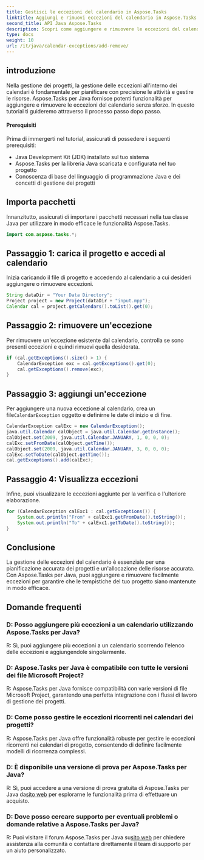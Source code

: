 ```yaml
---
title: Gestisci le eccezioni del calendario in Aspose.Tasks
linktitle: Aggiungi e rimuovi eccezioni del calendario in Aspose.Tasks
second_title: API Java Aspose.Tasks
description: Scopri come aggiungere e rimuovere le eccezioni del calendario in Aspose.Tasks per Java in modo efficiente. Migliora i flussi di lavoro di gestione dei progetti senza sforzo.
type: docs
weight: 10
url: /it/java/calendar-exceptions/add-remove/
---
```


## introduzione
Nella gestione dei progetti, la gestione delle eccezioni all'interno dei calendari è fondamentale per pianificare con precisione le attività e gestire le risorse. Aspose.Tasks per Java fornisce potenti funzionalità per aggiungere e rimuovere le eccezioni del calendario senza sforzo. In questo tutorial ti guideremo attraverso il processo passo dopo passo.
#### Prerequisiti
Prima di immergerti nel tutorial, assicurati di possedere i seguenti prerequisiti:
- Java Development Kit (JDK) installato sul tuo sistema
- Aspose.Tasks per la libreria Java scaricata e configurata nel tuo progetto
- Conoscenza di base del linguaggio di programmazione Java e dei concetti di gestione dei progetti

## Importa pacchetti
Innanzitutto, assicurati di importare i pacchetti necessari nella tua classe Java per utilizzare in modo efficace le funzionalità Aspose.Tasks.
```java
import com.aspose.tasks.*;
```
## Passaggio 1: carica il progetto e accedi al calendario
Inizia caricando il file di progetto e accedendo al calendario a cui desideri aggiungere o rimuovere eccezioni.
```java
String dataDir = "Your Data Directory";
Project project = new Project(dataDir + "input.mpp");
Calendar cal = project.getCalendars().toList().get(0);
```
## Passaggio 2: rimuovere un'eccezione
Per rimuovere un'eccezione esistente dal calendario, controlla se sono presenti eccezioni e quindi rimuovi quella desiderata.
```java
if (cal.getExceptions().size() > 1) {
    CalendarException exc = cal.getExceptions().get(0);
    cal.getExceptions().remove(exc);
}
```
## Passaggio 3: aggiungi un'eccezione
 Per aggiungere una nuova eccezione al calendario, crea un file`CalendarException` oggetto e definirne le date di inizio e di fine.
```java
CalendarException calExc = new CalendarException();
java.util.Calendar calObject = java.util.Calendar.getInstance();
calObject.set(2009, java.util.Calendar.JANUARY, 1, 0, 0, 0);
calExc.setFromDate(calObject.getTime());
calObject.set(2009, java.util.Calendar.JANUARY, 3, 0, 0, 0);
calExc.setToDate(calObject.getTime());
cal.getExceptions().add(calExc);
```
## Passaggio 4: Visualizza eccezioni
Infine, puoi visualizzare le eccezioni aggiunte per la verifica o l'ulteriore elaborazione.
```java
for (CalendarException calExc1 : cal.getExceptions()) {
    System.out.println("From" + calExc1.getFromDate().toString());
    System.out.println("To" + calExc1.getToDate().toString());
}
```

## Conclusione
La gestione delle eccezioni del calendario è essenziale per una pianificazione accurata dei progetti e un'allocazione delle risorse accurata. Con Aspose.Tasks per Java, puoi aggiungere e rimuovere facilmente eccezioni per garantire che le tempistiche del tuo progetto siano mantenute in modo efficace.

## Domande frequenti
### D: Posso aggiungere più eccezioni a un calendario utilizzando Aspose.Tasks per Java?

R: Sì, puoi aggiungere più eccezioni a un calendario scorrendo l'elenco delle eccezioni e aggiungendole singolarmente.

### D: Aspose.Tasks per Java è compatibile con tutte le versioni dei file Microsoft Project?

R: Aspose.Tasks per Java fornisce compatibilità con varie versioni di file Microsoft Project, garantendo una perfetta integrazione con i flussi di lavoro di gestione dei progetti.

### D: Come posso gestire le eccezioni ricorrenti nei calendari dei progetti?

R: Aspose.Tasks per Java offre funzionalità robuste per gestire le eccezioni ricorrenti nei calendari di progetto, consentendo di definire facilmente modelli di ricorrenza complessi.

### D: È disponibile una versione di prova per Aspose.Tasks per Java?

 R: Sì, puoi accedere a una versione di prova gratuita di Aspose.Tasks per Java da[sito web](https://releases.aspose.com/) per esplorarne le funzionalità prima di effettuare un acquisto.

### D: Dove posso cercare supporto per eventuali problemi o domande relative a Aspose.Tasks per Java?

 R: Puoi visitare il forum Aspose.Tasks per Java su[sito web](https://reference.aspose.com/tasks/java/) per chiedere assistenza alla comunità o contattare direttamente il team di supporto per un aiuto personalizzato.
